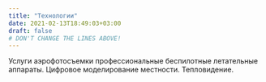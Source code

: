 ```yaml
---
title: "Технологии"
date: 2021-02-13T18:49:03+03:00
draft: false 
# DON'T CHANGE THE LINES ABOVE!
---
```

Услуги аэрофотосъемки профессиональные
беспилотные летательные аппараты.
Цифровое моделирование местности.
Тепловидение.
